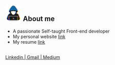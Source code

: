 	
## <picture><img src = "https://github.com/0xAbdulKhalid/0xAbdulKhalid/raw/main/assets/mdImages/about_me.gif" width = 50px></picture> **About me**

- A passionate Self-taught Front-end developer
- My personal website [link](https://mujahidin.netlify.app)
- My resume [link](https://www.canva.com/design/DAFX1V5VT_0/MHEZoNPdG-Drs8fCJYAqkQ/view?utm_content=DAFX1V5VT_0&utm_campaign=designshare&utm_medium=link&utm_source=publishsharelink)
<br>
<div style={{display:"flex">
<a href="https://www.linkedin.com/in/mujahidin-8a5296242" target="_blank">
Linkedin
</a>
<a href="mailto:mujahidin28394@gmail.com" target="_blank">
| Gmail
</a>
	<a href="https://medium.com/@mujahidindev" target="_blank">
| Medium
</a>
</div>
	


